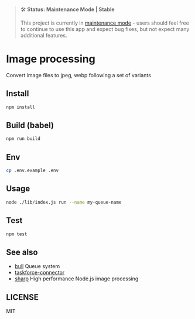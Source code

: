 > 🛠 **Status: Maintenance Mode | Stable**
>
> This project is currently in [maintenance mode](https://en.wikipedia.org/wiki/Maintenance_mode) - users should feel free to continue to use this app and expect bug fixes, but not expect many additional features.

# Image processing

Convert image files to jpeg, webp following a set of variants

## Install

```sh
npm install
```

## Build (babel)

```sh
npm run build
```

## Env

```sh
cp .env.example .env
```

## Usage

```sh
node ./lib/index.js run --name my-queue-name
```

## Test

```sh
npm test
```

## See also

- [bull](https://github.com/OptimalBits/bull) Queue system
- [taskforce-connector](https://github.com/taskforcesh/taskforce-connector)
- [sharp](https://github.com/lovell/sharp) High performance Node.js image processing

## LICENSE

MIT
